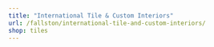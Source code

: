 ```yaml
---
title: "International Tile & Custom Interiors"
url: /fallston/international-tile-and-custom-interiors/
shop: tiles
---
```


